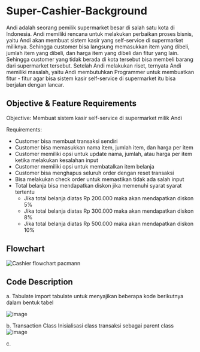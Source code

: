 # Super-Cashier-Background
Andi adalah seorang pemilik supermarket besar di salah satu kota di Indonesia. Andi memiliki rencana untuk melakukan perbaikan proses bisnis, yaitu Andi akan membuat sistem kasir yang self-service di supermarket miliknya. Sehingga customer bisa langsung memasukkan item yang dibeli, jumlah item yang dibeli, dan harga item yang dibeli dan fitur yang lain.
Sehingga customer yang tidak berada di kota tersebut bisa membeli barang dari supermarket tersebut. Setelah Andi melakukan riset, ternyata Andi memiliki masalah, yaitu Andi membutuhkan Programmer untuk membuatkan fitur - fitur agar bisa sistem kasir self-service di supermarket itu bisa berjalan dengan lancar.

## Objective & Feature Requirements
Objective: 
Membuat sistem kasir self-service di supermarket milik Andi

Requirements: 
- Customer bisa membuat transaksi sendiri
- Customer bisa memasukkan nama item, jumlah item, dan harga per item
- Customer memiliki opsi untuk update nama, jumlah, atau harga per item ketika melakukan kesalahan input
- Customer memiliki opsi untuk membatalkan item belanja
- Customer bisa menghapus seluruh order dengan reset transaksi
- Bisa melakukan check order untuk memastikan tidak ada salah input
- Total belanja bisa mendapatkan diskon jika memenuhi syarat syarat tertentu
     -  Jika total belanja diatas Rp 200.000 maka akan mendapatkan diskon 5%
     - Jika total belanja diatas Rp 300.000 maka akan mendapatkan diskon 8%
     - Jika total belanja diatas Rp 500.000 maka akan mendapatkan diskon 10%


## Flowchart
![Cashier flowchart pacmann](https://user-images.githubusercontent.com/130051156/231973794-7872bfff-efa9-4892-aa27-cd544e876acf.png)

## Code Description
a. Tabulate 
import tabulate untuk menyajikan beberapa kode berikutnya dalam bentuk tabel

![image](https://user-images.githubusercontent.com/130051156/232235369-7d61b417-4ebd-4478-b4e9-304de1ac1344.png)

b. Transaction Class
Inisialisasi class transaksi sebagai parent class
![image](https://user-images.githubusercontent.com/130051156/232237886-e06394e3-4a7d-4b8d-949f-00134a78f162.png)

c. 


